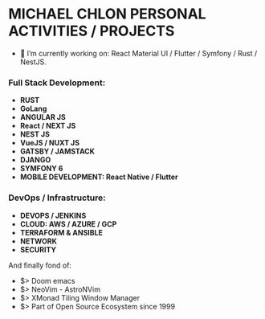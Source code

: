 # MICHAEL CHLON PERSONAL ACTIVITIES / PROJECTS 

- 🔭 I’m currently working on: React Material UI / Flutter / Symfony / Rust / NestJS.

### Full Stack Development:

- **RUST**
- **GoLang**
- **ANGULAR JS**
- **React / NEXT JS**
- **NEST JS**
- **VueJS / NUXT JS**
- **GATSBY / JAMSTACK**
- **DJANGO**
- **SYMFONY 6**
- **MOBILE DEVELOPMENT: React Native / Flutter**

### DevOps / Infrastructure:

- **DEVOPS / JENKINS**
- **CLOUD: AWS / AZURE / GCP**
- **TERRAFORM & ANSIBLE**
- **NETWORK**
- **SECURITY**

And finally fond of:
- $> Doom emacs
- $> NeoVim - AstroNVim
- $> XMonad Tiling Window Manager
- $> Part of Open Source Ecosystem since 1999



<!--
**MrMic/MrMic** is a ✨ _special_ ✨ repository because its `README.md` (this file) appears on your GitHub profile.

Here are some ideas to get you started:

- 🔭 I’m currently working on ...
- 🌱 I’m currently learning ...
- 👯 I’m looking to collaborate on ...
- 🤔 I’m looking for help with ...
- 💬 Ask me about ...
- 📫 How to reach me: ...
- 😄 Pronouns: ...
- ⚡ Fun fact: ...
-->
